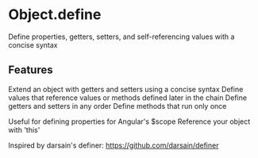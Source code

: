 # Object.define
Define properties, getters, setters, and self-referencing values with a concise syntax

## Features
Extend an object with getters and setters using a concise syntax
Define values that reference values or methods defined later in the chain
Define getters and setters in any order
Define methods that run only once

Useful for defining properties for Angular's $scope
Reference your object with 'this'

Inspired by darsain's definer:
https://github.com/darsain/definer
